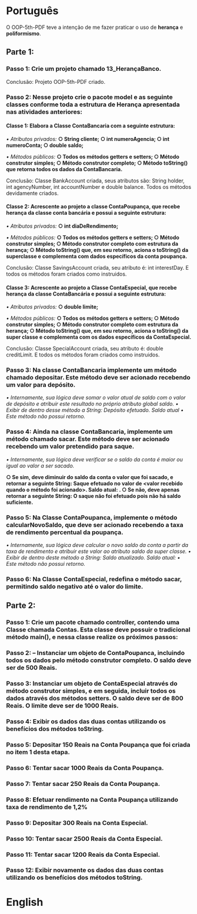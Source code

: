 # Português

O OOP-5th-PDF teve a intenção de me fazer praticar o uso de **herança** e **poliformismo**.

## Parte 1:

### Passo 1: Crie um projeto chamado 13_HerançaBanco.

Conclusão: Projeto OOP-5th-PDF criado.

### Passo 2: Nesse projeto crie o pacote model e as seguinte classes conforme toda a estrutura de Herança apresentada nas atividades anteriores:

#### Classe 1: Elabora a Classe ContaBancaria com a seguinte estrutura:

*• Atributos privados:*
**○ String cliente;
○ int numeroAgencia;
○ int numeroConta;
○ double saldo;**

*• Métodos públicos:*
**○ Todos os métodos getters e setters;
○ Método construtor simples;
○ Método construtor completo;
○ Método toString() que retorna todos os dados da ContaBancaria.**

Conclusão: Classe BankAccount criada, seus atributos são: String holder, int agencyNumber, int accountNumber e double balance. Todos os métodos devidamente criados.

#### Classe 2: Acrescente ao projeto a classe ContaPoupança, que recebe herança da classe conta bancária e possui a seguinte estrutura:

*• Atributos privados:*
**○ int diaDeRendimento;**

*• Métodos públicos:*
**○ Todos os métodos getters e setters;
○ Método construtor simples;
○ Método construtor completo com estrutura da herança;
○ Método toString() que, em seu retorno, aciona o toString() da superclasse e complementa com dados específicos da conta poupança.**

Conclusão: Classe SavingsAccount criada, seu atributo é: int interestDay. E todos os métodos foram criados como instruidos.

#### Classe 3: Acrescente ao projeto a Classe ContaEspecial, que recebe herança da classe ContaBancária e possui a seguinte estrutura:

*• Atributos privados:*
**○ double limite;**

*• Métodos públicos:*
**○ Todos os métodos getters e setters;
○ Método construtor simples;
○ Método construtor completo com estrutura da herança;
○ Método toString() que, em seu retorno, aciona o toString() da super classe e complementa
com os dados específicos da ContaEspecial.**

Conclusão: Classe SpecialAccount criada, seu atributo é: double creditLimit. E todos os métodos foram criados como instruidos.

### Passo 3: Na classe ContaBancaria implemente um método chamado depositar. Este método deve ser acionado recebendo um valor para depósito.

*• Internamente, sua lógica deve somar o valor atual de saldo com o valor de depósito e atribuir este resultado no próprio atributo global saldo.
• Exibir de dentro desse método a String: Depósito efetuado. Saldo atual <saldo>
• Este método não possui retorno.*

### Passo 4: Ainda na classe ContaBancaria, implemente um método chamado sacar. Este método deve ser acionado recebendo um valor pretendido para saque.

*• Internamente, sua lógica deve verificar se o saldo da conta é maior ou igual ao valor a ser sacado.*

**○ Se sim, deve diminuir do saldo da conta o valor que foi sacado, e retornar a seguinte String: Saque efetuado no valor de <valor recebido quando o método foi acionado>. Saldo atual: <valor do saldo atual>.
○ Se não, deve apenas retornar a seguinte String: O saque não foi efetuado pois não há saldo suficiente.**

### Passo 5: Na Classe ContaPoupanca, implemente o método calcularNovoSaldo, que deve ser acionado recebendo a taxa de rendimento percentual da poupança.

*• Internamente, sua lógica deve calcular o novo saldo da conta a partir da taxa de rendimento e atribuir este valor ao atributo saldo da super classe.
• Exibir de dentro deste método a String: Saldo atualizado. Saldo atual: <saldo>
• Este método não possui retorno.*

### Passo 6: Na Classe ContaEspecial, redefina o método sacar, permitindo saldo negativo até o valor do limite.

## Parte 2:

### Passo 1: Crie um pacote chamado controller, contendo uma Classe chamada Contas. Esta classe deve possuir o tradicional método main(), e nessa classe realize os próximos passos:

### Passo 2: – Instanciar um objeto de ContaPoupanca, incluindo todos os dados pelo método construtor completo. O saldo deve ser de 500 Reais.

### Passo 3: Instanciar um objeto de ContaEspecial através do método construtor simples, e em seguida, incluir todos os dados através dos métodos setters. O saldo deve ser de 800 Reais. O limite deve ser de 1000 Reais.

### Passo 4: Exibir os dados das duas contas utilizando os benefícios dos métodos toString.

### Passo 5: Depositar 150 Reais na Conta Poupança que foi criada no item 1 desta etapa.

### Passo 6: Tentar sacar 1000 Reais da Conta Poupança.

### Passo 7: Tentar sacar 250 Reais da Conta Poupança.

### Passo 8: Efetuar rendimento na Conta Poupança utilizando taxa de rendimento de 1,2%

### Passo 9: Depositar 300 Reais na Conta Especial.

### Passo 10: Tentar sacar 2500 Reais da Conta Especial.

### Passo 11: Tentar sacar 1200 Reais da Conta Especial.

### Passo 12: Exibir novamente os dados das duas contas utilizando os benefícios dos métodos toString.

# English